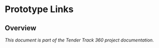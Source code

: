 # Prototype Links

## Overview

*This document is part of the Tender Track 360 project documentation.*
